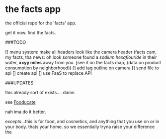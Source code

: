 the facts app
=============

the official repo for the 'facts' app.

get it now. find the facts.




###TODO

[] menu system: make all headers look like the camera header (facts cam, my facts, tha news: oh look someone found a *sodium hexaflouride* in their water, **xxyy miles** away from you. [see it on the facts map] (data on product consumption by neighborhood))
[] add tag outline on camera
[] send file to api
[] create api
[] use FaaS to replace API

###UPDATES

this already sort of exists.... damn

see [Fooducate](https://www.fooducate.com/)

nah ima do it better.

excepts...this is for food, and cosmetics, and anything that you use on or in your body. thats your home. so we essentially tryna raise your difference the 